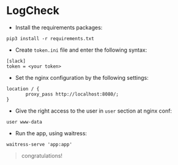 # LogCheck

+ Install the requirements packages:

`pip3 install -r requirements.txt`

+ Create `token.ini` file and enter the following syntax:
```bazaar
[slack]
token = <your token>
```
+ Set the nginx configuration by the following settings:
```bazaar
location / {
       proxy_pass http://localhost:8080/;
}
```
+ Give the right access to the user in `user` section at nginx conf:
```
user www-data
```
+ Run the app, using waitress:
```bazaar
waitress-serve 'app:app'
```
> congratulations!
